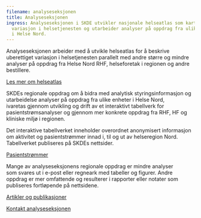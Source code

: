 ```yaml
---
filename: analyseseksjonen
title: Analyseseksjonen
ingress: Analyseseksjonen i SKDE utvikler nasjonale helseatlas som kartlegger
  variasjon i helsetjenesten og utarbeider analyser på oppdrag fra ulike enheter
  i Helse Nord.
---
```


​Analyseseksjonen arbeider med å utvikle helseatlas for å beskrive uberettiget variasjon i helsetjenesten parallelt med andre større og mindre analyser på oppdrag fra Helse Nord RHF, helseforetak i regionen og andre bestillere.

[Les mer om helseatlas](https://helseatlas.no/)

SKDEs regionale oppdrag om å bidra med analytisk styringsinformasjon og utarbeidelse analyser på oppdrag fra ulike enheter i Helse Nord, ivaretas gjennom utvikling og drift av et interaktivt tabellverk for pasientstrømsanalyser og gjennom mer konkrete oppdrag fra RHF, HF og kliniske miljø i regionen.

Det interaktive tabellverket inneholder overordnet anonymisert informasjon om aktivitet og pasientstrømmer innad i, til og ut av helseregion Nord. Tabellverket publiseres på SKDEs nettsider.

[Pasientstrømmer](/pasientstrommer)

Mange av analyseseksjonens regionale oppdrag er mindre analyser som svares ut i e-post eller regneark med tabeller og figurer. Andre oppdrag er mer omfattende og resulterer i rapporter eller notater som publiseres fortløpende på nettsidene.

[Artikler og publikasjoner](/publikasjoner)

[Kontakt analyseseksjonen](/kontakt)
